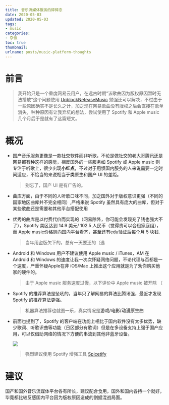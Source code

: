 ```yaml
---
title: 音乐流媒体服务的碎碎念
date: 2020-05-03
updated: 2020-05-03
tags: 
- music
categories: 
- 杂谈
toc: true
thumbnail:
urlname: posts/music-platform-thoughts
---
```

# 前言

> 我开始只是一个重度网易云用户，在远古时期“该歌曲因为版权原因暂时无法播放”这个问题使用 [UnblockNeteaseMusic](https://github.com/nondanee/UnblockNeteaseMusic) 勉强还可以解决，不过由于一些原因确实不是长久之计，加之现在网易歌曲没有版权之后会直接在歌单消失，种种原因有让我弃坑的想法，尝试使用了 Spotify 和 Apple music 几个月后于是就有了这篇短文。
<!-- more -->
# 概况

- 国产音乐服务更像是一款社交软件而非听歌，不论是做社交的老大哥腾讯还是网易都有种这样的感觉，相反国外的一些服务如 Spotify 或 Apple music 则专注于听歌上，很少出现**小红点**，不过对于用惯国内服务的人来说需要一定时间适应，不恰当的来说相当于类原生和国产 UI 的差距。

  > 别忘了，国产 UI 是有广告的。

- 曲库方面，由于不同的人听歌口味不同，加之国外对于版权意识更强（不同的国家地区曲库并不完全相同）,严格来说 Spotify 虽然具有庞大的曲库，但对于某些歌曲还是需要和其他平台搭配使用

- 优秀的曲库是以付费代价而实现的（网易除外，你可能会发现充了钱也强大不了），Spotify 美区达到 14.9 美元/ 102.5 人民币（觉得贵可以合租家庭组），而 Apple music价格则向国内平台看齐，甚至还有edu验证后每个月 5 块钱.

  > 当年用盗版欠下的，总有一天要还的（逃

- Android 和 Windows 用户不建议使用 Apple music / iTunes，AM 在 Android 和 Windows 的速度让我一次次怀疑网络问题，不论代理与否都是一个速度，严重怀疑Apple在非 iOS/Mac 上推出这个应用就是为了劝你购买他家的硬件的。

  > 由于 Apple music 服务速度过慢，以下评价中 Apple music 被开除 （

- Spotify 的推荐算法是坠吼的，当年只了解网易的算法比腾讯强，最近才发现 Spotify 的推荐算法更强。

  > 机器算法推荐也就图一乐，真实情况是**游戏/电影/动漫原生曲**

- 前面也提到了，Spotify 的客户端在功能上相比于国内软件没有太多优势，缺少歌词、听歌识曲等功能（日区部分有歌词）但是在多设备支持上强于国产应用，可以仅借助网络的情况下方便的串流到其他非蓝牙设备。

  ![](https://cdn.jsdelivr.net/gh/Diffumist/diffumist.github.io@master/img/old/ed1ceab8016b4.png)
   > 强烈建议使用 Spotify 增强工具 [Spicetify](https://github.com/khanhas/spicetify-cli) 

# 建议

国产和国外音乐流媒体平台各有所长，建议配合食用，国外和国内各持一个就好，毕竟都比较反感国内平台因为版权原因造成的割据混战局面。

